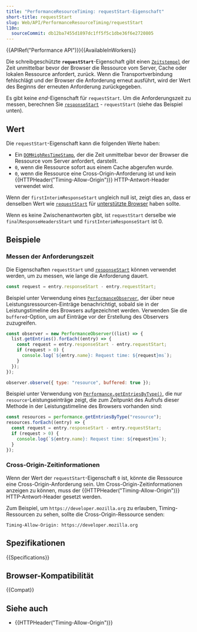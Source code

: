 ```yaml
---
title: "PerformanceResourceTiming: requestStart-Eigenschaft"
short-title: requestStart
slug: Web/API/PerformanceResourceTiming/requestStart
l10n:
  sourceCommit: db12ba7455d1897dc1ff5f5c1dbe36f6e2720805
---
```


{{APIRef("Performance API")}}{{AvailableInWorkers}}

Die schreibgeschützte **`requestStart`**-Eigenschaft gibt einen [`Zeitstempel`](/de/docs/Web/API/DOMHighResTimeStamp) der Zeit unmittelbar bevor der Browser die Ressource vom Server, Cache oder lokalen Ressource anfordert, zurück. Wenn die Transportverbindung fehlschlägt und der Browser die Anforderung erneut ausführt, wird der Wert des Beginns der erneuten Anforderung zurückgegeben.

Es gibt keine _end_-Eigenschaft für `requestStart`. Um die Anforderungszeit zu messen, berechnen Sie [`responseStart`](/de/docs/Web/API/PerformanceResourceTiming/responseStart) - `requestStart` (siehe das Beispiel unten).

## Wert

Die `requestStart`-Eigenschaft kann die folgenden Werte haben:

- Ein [`DOMHighResTimeStamp`](/de/docs/Web/API/DOMHighResTimeStamp), der die Zeit unmittelbar bevor der Browser die Ressource vom Server anfordert, darstellt.
- `0`, wenn die Ressource sofort aus einem Cache abgerufen wurde.
- `0`, wenn die Ressource eine Cross-Origin-Anforderung ist und kein {{HTTPHeader("Timing-Allow-Origin")}} HTTP-Antwort-Header verwendet wird.

Wenn der `firstInterimResponseStart` ungleich null ist, zeigt dies an, dass er denselben Wert wie [`requestStart`](/de/docs/Web/API/PerformanceResourceTiming/requestStart) für [unterstützte Browser](#browser-kompatibilität) haben sollte.

Wenn es keine Zwischenantworten gibt, ist `requestStart` derselbe wie `finalResponseHeadersStart` und `firstInterimResponseStart` ist 0.

## Beispiele

### Messen der Anforderungszeit

Die Eigenschaften `requestStart` und [`responseStart`](/de/docs/Web/API/PerformanceResourceTiming/responseStart) können verwendet werden, um zu messen, wie lange die Anforderung dauert.

```js
const request = entry.responseStart - entry.requestStart;
```

Beispiel unter Verwendung eines [`PerformanceObserver`](/de/docs/Web/API/PerformanceObserver), der über neue Leistungsressourcen-Einträge benachrichtigt, sobald sie in der Leistungstimeline des Browsers aufgezeichnet werden. Verwenden Sie die `buffered`-Option, um auf Einträge vor der Erstellung des Observers zuzugreifen.

```js
const observer = new PerformanceObserver((list) => {
  list.getEntries().forEach((entry) => {
    const request = entry.responseStart - entry.requestStart;
    if (request > 0) {
      console.log(`${entry.name}: Request time: ${request}ms`);
    }
  });
});

observer.observe({ type: "resource", buffered: true });
```

Beispiel unter Verwendung von [`Performance.getEntriesByType()`](/de/docs/Web/API/Performance/getEntriesByType), die nur `resource`-Leistungseinträge zeigt, die zum Zeitpunkt des Aufrufs dieser Methode in der Leistungstimeline des Browsers vorhanden sind:

```js
const resources = performance.getEntriesByType("resource");
resources.forEach((entry) => {
  const request = entry.responseStart - entry.requestStart;
  if (request > 0) {
    console.log(`${entry.name}: Request time: ${request}ms`);
  }
});
```

### Cross-Origin-Zeitinformationen

Wenn der Wert der `requestStart`-Eigenschaft `0` ist, könnte die Ressource eine Cross-Origin-Anforderung sein. Um Cross-Origin-Zeitinformationen anzeigen zu können, muss der {{HTTPHeader("Timing-Allow-Origin")}} HTTP-Antwort-Header gesetzt werden.

Zum Beispiel, um `https://developer.mozilla.org` zu erlauben, Timing-Ressourcen zu sehen, sollte die Cross-Origin-Ressource senden:

```http
Timing-Allow-Origin: https://developer.mozilla.org
```

## Spezifikationen

{{Specifications}}

## Browser-Kompatibilität

{{Compat}}

## Siehe auch

- {{HTTPHeader("Timing-Allow-Origin")}}
